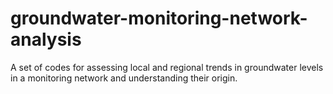 # groundwater-monitoring-network-analysis
A set of codes for assessing local and regional trends in groundwater levels in a monitoring network and understanding their origin.
